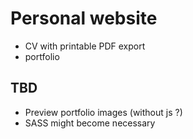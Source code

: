 # Personal website
 - CV with printable PDF export 
 - portfolio

## TBD
 - Preview portfolio images (without  js ?)
 - SASS might become necessary
